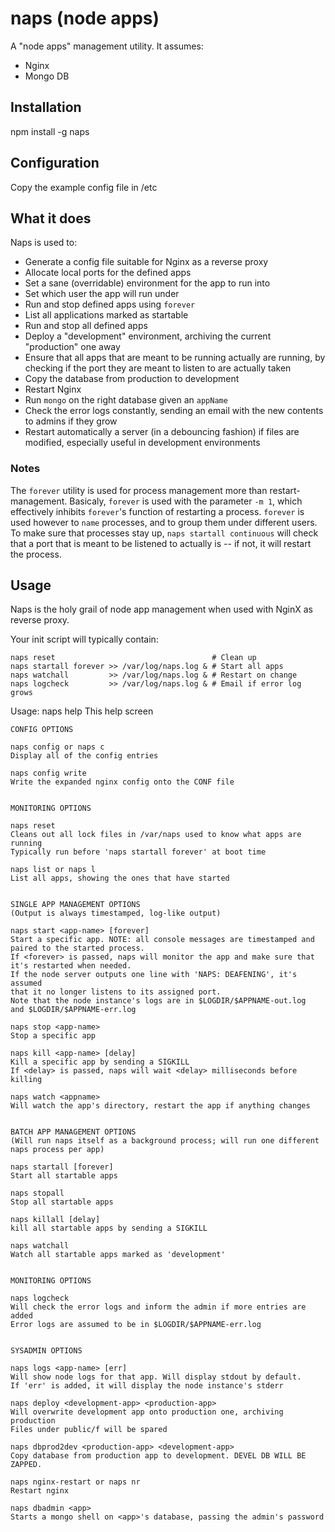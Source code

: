 # naps (node apps)

A "node apps" management utility.
It assumes:

* Nginx
* Mongo DB

## Installation

npm install -g naps

## Configuration

Copy the example config file in /etc

## What it does

Naps is used to:

* Generate a config file suitable for Nginx as a reverse proxy
* Allocate local ports for the defined apps
* Set a sane (overridable) environment for the app to run into
* Set which user the app will run under
* Run and stop defined apps using `forever`
* List all applications marked as startable
* Run and stop all defined apps
* Deploy a "development" environment, archiving the current "production" one away
* Ensure that all apps that are meant to be running actually are running, by
  checking if the port they are meant to listen to are actually taken
* Copy the database from production to development
* Restart Nginx
* Run `mongo` on the right database given an `appName`
* Check the error logs constantly, sending an email with the new contents
  to admins if they grow
* Restart automatically a server (in a debouncing fashion) if files are 
  modified, especially useful in development environments

### Notes

The `forever` utility is used for process management more than
restart-management. Basicaly, `forever` is used with the parameter `-m 1`,
which effectively inhibits `forever`'s function of restarting a process.
`forever` is used however to `name` processes, and to group them under
different users. To make sure that processes stay up, `naps startall continuous`
will check that a port that is meant to be listened to actually is -- if not,
it will restart the process.

## Usage

Naps is the holy grail of node app management when used with NginX as reverse proxy.

Your init script will typically contain:

    naps reset                                   # Clean up
    naps startall forever >> /var/log/naps.log & # Start all apps
    naps watchall         >> /var/log/naps.log & # Restart on change
    naps logcheck         >> /var/log/naps.log & # Email if error log grows

Usage:
    naps help
    This help screen

    CONFIG OPTIONS

    naps config or naps c
    Display all of the config entries

    naps config write
    Write the expanded nginx config onto the CONF file


    MONITORING OPTIONS

    naps reset
    Cleans out all lock files in /var/naps used to know what apps are running
    Typically run before 'naps startall forever' at boot time

    naps list or naps l
    List all apps, showing the ones that have started


    SINGLE APP MANAGEMENT OPTIONS
    (Output is always timestamped, log-like output)

    naps start <app-name> [forever]
    Start a specific app. NOTE: all console messages are timestamped and
    paired to the started process.
    If <forever> is passed, naps will monitor the app and make sure that
    it's restarted when needed.
    If the node server outputs one line with 'NAPS: DEAFENING', it's assumed
    that it no longer listens to its assigned port.
    Note that the node instance's logs are in $LOGDIR/$APPNAME-out.log
    and $LOGDIR/$APPNAME-err.log

    naps stop <app-name>
    Stop a specific app
   
    naps kill <app-name> [delay]
    Kill a specific app by sending a SIGKILL
    If <delay> is passed, naps will wait <delay> milliseconds before killing

    naps watch <appname>
    Will watch the app's directory, restart the app if anything changes


    BATCH APP MANAGEMENT OPTIONS
    (Will run naps itself as a background process; will run one different
    naps process per app) 

    naps startall [forever]
    Start all startable apps

    naps stopall
    Stop all startable apps

    naps killall [delay]
    kill all startable apps by sending a SIGKILL

    naps watchall
    Watch all startable apps marked as 'development'


    MONITORING OPTIONS

    naps logcheck
    Will check the error logs and inform the admin if more entries are added
    Error logs are assumed to be in $LOGDIR/$APPNAME-err.log


    SYSADMIN OPTIONS

    naps logs <app-name> [err]
    Will show node logs for that app. Will display stdout by default.
    If 'err' is added, it will display the node instance's stderr
 
    naps deploy <development-app> <production-app>
    Will overwrite development app onto production one, archiving production
    Files under public/f will be spared

    naps dbprod2dev <production-app> <development-app>
    Copy database from production app to development. DEVEL DB WILL BE ZAPPED.

    naps nginx-restart or naps nr
    Restart nginx

    naps dbadmin <app>
    Starts a mongo shell on <app>'s database, passing the admin's password


